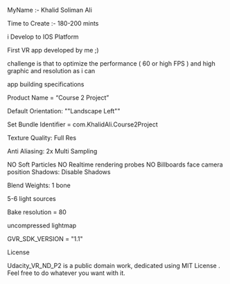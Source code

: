 MyName :- Khalid Soliman Ali

Time to Create :- 180-200 mints 

i Develop to IOS Platform

First VR app developed by me ;) 

challenge is that to optimize the performance ( 60 or high FPS ) and high graphic and resolution as i can 

app building specifications 
 
Product Name = “Course 2 Project”

Default Orientation: ""Landscape Left""

Set Bundle Identifier = com.KhalidAli.Course2Project

Texture Quality: Full Res

Anti Aliasing: 2x Multi Sampling

NO Soft Particles
NO Realtime rendering probes
NO Billboards face camera position
Shadows: Disable Shadows

Blend Weights: 1 bone

5-6 light sources 

Bake resolution = 80

uncompressed lightmap

 GVR_SDK_VERSION = "1.1"


License

Udacity_VR_ND_P2 is a public domain work, dedicated using MIT License . Feel free to do whatever you want with it.
